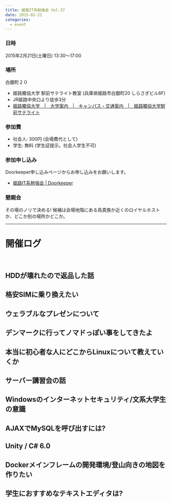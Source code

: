 ```yaml
---
title: 姫路IT系勉強会 Vol.37
date: 2015-02-21
categories:
  - event
---
```


### 日時

2015年2月21日(土曜日) 13:30～17:00

### 場所

白銀町２０

-   姫路獨協大学 駅前サテライト教室 (兵庫県姫路市白銀町20 しらさぎビル6F)
-   JR姫路中央口より徒歩3分
-   [姫路獨協大学　|　大学案内　|　キャンパス・交通案内　|　姫路獨協大学駅前サテライト](http://www.himeji-du.ac.jp/access/satellite/)

### 参加費

-   社会人: 300円 (会場費代として)
-   学生: 無料 (学生証提示。社会人学生不可)

### 参加申し込み

Doorkeeper申し込みページからお申し込みをお願いします。

-   [姫路IT系勉強会 | Doorkeeper](https://histudy.doorkeeper.jp/)

### 懇親会

その場のノリで決める!
候補は会場地階にある鳥貴族か近くのロイヤルホストか、どこか別の場所かどこか。

------------------------------------------------------------------------

開催ログ
========

​

HDDが壊れたので返品した話
-------------------------

格安SIMに乗り換えたい
---------------------

ウェラブルなプレゼンについて
----------------------------

デンマークに行ってノマドっぽい事をしてきたよ
--------------------------------------------

本当に初心者な人にどこからLinuxについて教えていくか
---------------------------------------------------

サーバー講習会の話
------------------

Windowsのインターネットセキュリティ/文系大学生の意識
----------------------------------------------------

AJAXでMySQLを呼び出すには?
--------------------------

Unity / C\# 6.0
---------------

Dockerメインフレームの開発環境/登山向きの地図を作りたい
-------------------------------------------------------

学生におすすめなテキストエディタは?
-----------------------------------

​
